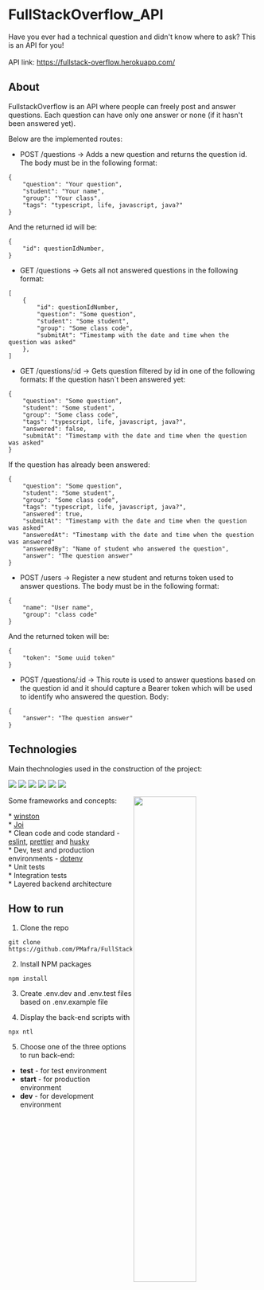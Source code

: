 # FullStackOverflow_API

Have you ever had a technical question and didn't know where to ask? This is an API for you! </br></br>
API link: https://fullstack-overflow.herokuapp.com/

## About

FullstackOverflow is an API where people can freely post and answer questions. Each question can have only one answer or none (if it hasn't been answered yet).

Below are the implemented routes:

- POST /questions -> Adds a new question and returns the question id. The body must be in the following format:
```
{
	"question": "Your question",
	"student": "Your name",
	"group": "Your class",
	"tags": "typescript, life, javascript, java?"
}
```
And the returned id will be:
```
{
	"id": questionIdNumber,
}
```
- GET /questions -> Gets all not answered questions in the following format:
```
[
	{
		"id": questionIdNumber,
		"question": "Some question", 
		"student": "Some student", 
		"group": "Some class code",
		"submitAt": "Timestamp with the date and time when the question was asked"
	},
]
```
- GET /questions/:id -> Gets question filtered by id in one of the following formats:
If the question hasn`t been answered yet:
```
{
	"question": "Some question",
	"student": "Some student",
	"group": "Some class code",
	"tags": "typescript, life, javascript, java?",
  	"answered": false,
	"submitAt": "Timestamp with the date and time when the question was asked"
}
```
If the question has already been answered:
```
{	
	"question": "Some question",
	"student": "Some student",
	"group": "Some class code",
	"tags": "typescript, life, javascript, java?",
  	"answered": true,
	"submitAt": "Timestamp with the date and time when the question was asked"
	"answeredAt": "Timestamp with the date and time when the question was answered"
	"answeredBy": "Name of student who answered the question",
	"answer": "The question answer" 
}
```
- POST /users -> Register a new student and returns token used to answer questions. The body must be in the following format:
```
{
	"name": "User name",
	"group": "class code" 
}
```
And the returned token will be:
```
{
	"token": "Some uuid token"
}
```
- POST /questions/:id -> This route is used to answer questions based on the question id and it should capture a Bearer token which will be used to identify who answered the question.
Body:
```
{
	"answer": "The question answer" 
}
```

## Technologies
Main thechnologies used in the construction of the project:<br>
<p>
  <img src="https://img.shields.io/badge/-Typescript-green?style=for-the-badge" />
  <img src="https://img.shields.io/badge/-Nodejs-green?style=for-the-badge" />
  <img src="https://img.shields.io/badge/-Express-green?style=for-the-badge" />
  <img src="https://img.shields.io/badge/-PostgreSQL-green?style=for-the-badge" />
  <img src="https://img.shields.io/badge/-Jest-green?style=for-the-badge" />
  <img src="https://img.shields.io/badge/-Supertest-green?style=for-the-badge" />
</p>

Some frameworks and concepts:
<img align="right" width="50%" src="https://user-images.githubusercontent.com/84607762/144898252-6a1404fd-a03f-4924-9757-f556565eb7c6.png" />
<p align="left">
* <a href="https://github.com/winstonjs/winston">winston</a> </br>
* <a href="https://github.com/sideway/joi">Joi</a>  </br>
* Clean code and code standard - <a href="https://eslint.org/">eslint</a>, <a href="https://prettier.io/">prettier</a> and <a href="https://github.com/typicode/husky">husky</a> </br>
* Dev, test and production environments - <a href="https://github.com/motdotla/dotenv">dotenv</a> </br>
* Unit tests </br>
* Integration tests </br>
* Layered backend architecture </br>
</p>

## How to run

1. Clone the repo
```
git clone https://github.com/PMafra/FullStackOverflow_API.git
```
2. Install NPM packages
```
npm install
```
3. Create .env.dev and .env.test files based on .env.example file

4. Display the back-end scripts with
```
npx ntl
```
5. Choose one of the three options to run back-end:
* **test** - for test environment
* **start** - for production environment
* **dev** - for development environment
